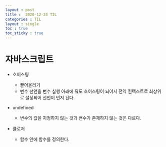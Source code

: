 ```yaml
---
layout : post
title :  2020-12-24 TIL
categories : TIL
layout : single
toc : true 
toc_sticky : true
---
```


# 자바스크립트

- 호이스팅
  - 끌어올리기
  - 변수 선언을 변수 실행 아래에 둬도 호이스팅이 되어서 전역 컨텍스트로 최상위로 설정되어 선언이 먼저 된다.

- undefined
  - 변수의 값을 지정하지 않는 것과 변수가 존재하지 않는 것은 다르다.
- 클로저
  - 함수 안에 함수를 정의한다.